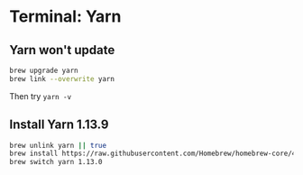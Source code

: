 # Terminal: Yarn

## Yarn won't update

```bash
brew upgrade yarn
brew link --overwrite yarn
```

Then try `yarn -v`


## Install Yarn 1.13.9

```bash
brew unlink yarn || true
brew install https://raw.githubusercontent.com/Homebrew/homebrew-core/4cb921e813c02a2a294d5da767c0a24b05de7b1e/Formula/yarn.rb
brew switch yarn 1.13.0
```

